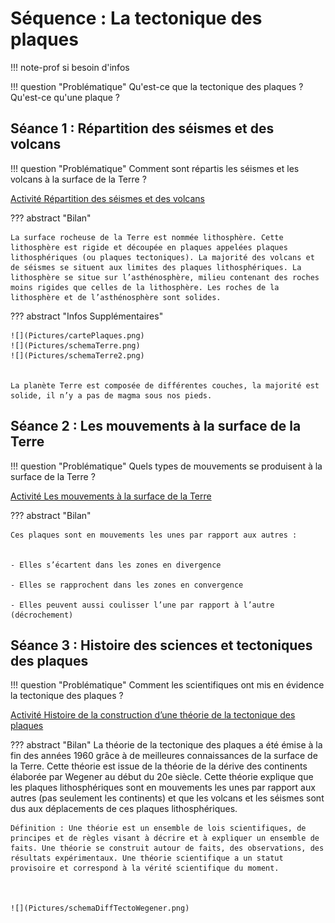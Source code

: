 # Séquence : La tectonique des plaques


!!! note-prof
    si besoin d'infos


!!! question "Problématique"
    Qu'est-ce que la tectonique des plaques ?
    Qu'est-ce qu'une plaque ?

    




## Séance 1 : Répartition des séismes et des volcans

!!! question "Problématique"
    Comment sont répartis les séismes et les volcans à la surface de la Terre ?

[Activité Répartition des séismes et des volcans](../repartSeismesVolcans)




??? abstract "Bilan"

    La surface rocheuse de la Terre est nommée lithosphère. Cette lithosphère est rigide et découpée en plaques appelées plaques lithosphériques (ou plaques tectoniques). La majorité des volcans et de séismes se situent aux limites des plaques lithosphériques. La lithosphère se situe sur l’asthénosphère, milieu contenant des roches moins rigides que celles de la lithosphère. Les roches de la lithosphère et de l’asthénosphère sont solides.


??? abstract "Infos Supplémentaires"

    ![](Pictures/cartePlaques.png)
    ![](Pictures/schemaTerre.png)
    ![](Pictures/schemaTerre2.png)


    La planète Terre est composée de différentes couches, la majorité est solide, il n’y a pas de magma sous nos pieds.




## Séance 2 : Les mouvements à la surface de la Terre

!!! question "Problématique"
    Quels types de mouvements se produisent à la surface de la Terre ?

[Activité Les mouvements à la surface de la Terre](../mvtsSurfaceTerre)




??? abstract "Bilan"

    Ces plaques sont en mouvements les unes par rapport aux autres :


    - Elles s’écartent dans les zones en divergence

    - Elles se rapprochent dans les zones en convergence

    - Elles peuvent aussi coulisser l’une par rapport à l’autre (décrochement)



## Séance 3 : Histoire des sciences et tectoniques des plaques

!!! question "Problématique"
    Comment les scientifiques ont mis en évidence la tectonique des plaques ?

[Activité Histoire de la construction d’une théorie de la tectonique des plaques](../histoireTectonique)




??? abstract "Bilan"
    La théorie de la tectonique des plaques a été émise à la fin des années 1960 grâce à de meilleures connaissances de la surface de la Terre. Cette théorie est issue de la théorie de la dérive des continents élaborée par Wegener au début du 20e siècle.
    Cette théorie explique que les plaques lithosphériques sont en mouvements les unes par rapport aux autres (pas seulement les continents) et que les volcans et les séismes sont dus aux déplacements de ces plaques lithosphériques.

    Définition : Une théorie est un ensemble de lois scientifiques, de principes et de règles visant à décrire et à expliquer un ensemble de faits. Une théorie se construit autour de faits, des observations, des résultats expérimentaux. Une théorie scientifique a un statut provisoire et correspond à la vérité scientifique du moment.



    ![](Pictures/schemaDiffTectoWegener.png)